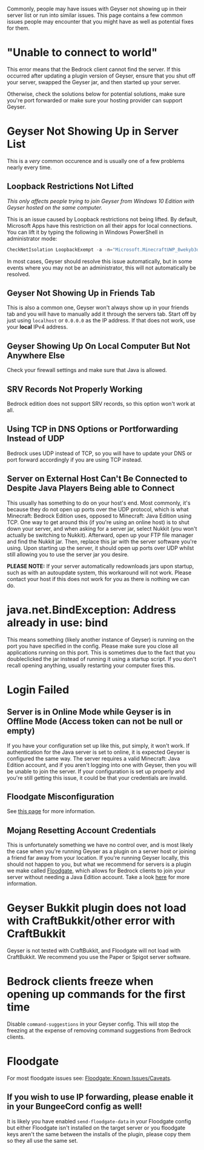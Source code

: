 Commonly, people may have issues with Geyser not showing up in their server list or run into similar issues. This page contains a few common issues people may encounter that you might have as well as potential fixes for them.

# "Unable to connect to world"
This error means that the Bedrock client cannot find the server. If this occurred after updating a plugin version of Geyser, ensure that you shut off your server, swapped the Geyser jar, and then started up your server.

Otherwise, check the solutions below for potential solutions, make sure you're port forwarded or make sure your hosting provider can support Geyser.

# Geyser Not Showing Up in Server List
This is a _very_ common occurence and is usually one of a few problems nearly every time.

## Loopback Restrictions Not Lifted

_This only affects people trying to join Geyser from Windows 10 Edition with Geyser hosted on the same computer._

This is an issue caused by Loopback restrictions not being lifted. By default, Microsoft Apps have this restriction on all their apps for local connections. You can lift it by typing the following in Windows PowerShell in administrator mode:
```powershell
CheckNetIsolation LoopbackExempt -a -n="Microsoft.MinecraftUWP_8wekyb3d8bbwe"
```

In most cases, Geyser should resolve this issue automatically, but in some events where you may not be an administrator, this will not automatically be resolved.

## Geyser Not Showing Up in Friends Tab
This is also a common one, Geyser won't always show up in your friends tab and you will have to manually add it through the servers tab. Start off by just using `localhost` or `0.0.0.0` as the IP address. If that does not work, use your **local** IPv4 address.

## Geyser Showing Up On Local Computer But Not Anywhere Else

Check your firewall settings and make sure that Java is allowed.

## SRV Records Not Properly Working

Bedrock edition does not support SRV records, so this option won't work at all.

## Using TCP in DNS Options or Portforwarding Instead of UDP

Bedrock uses UDP instead of TCP, so you will have to update your DNS or port forward accordingly if you are using TCP instead.

## Server on External Host Can't Be Connected to Despite Java Players Being able to Connect
This usually has something to do on your host's end. Most commonly, it's because they do not open up ports over the UDP protocol, which is what Minecraft: Bedrock Edition uses, opposed to Minecraft: Java Edition using TCP. One way to get around this (if you're using an online host) is to shut down your server, and when asking for a server jar, select Nukkit (you won't actually be switching to Nukkit). Afterward, open up your FTP file manager and find the Nukkit jar. Then, replace this jar with the server software you're using. Upon starting up the server, it should open up ports over UDP whilst still allowing you to use the server jar you desire.

**PLEASE NOTE:** If your server automatically redownloads jars upon startup, such as with an autoupdate system, this workaround will not work. Please contact your host if this does not work for you as there is nothing we can do.

# java.net.BindException: Address already in use: bind
This means something (likely another instance of Geyser) is running on the port you have specified in the config. Please make sure you close all applications running on this port. This is sometimes due to the fact that you doubleclicked the jar instead of running it using a startup script. If you don't recall opening anything, usually restarting your computer fixes this. 

# Login Failed

## Server is in Online Mode while Geyser is in Offline Mode (Access token can not be null or empty)
If you have your configuration set up like this, put simply, it won't work. If authentication for the Java server is set to online, it is expected Geyser is configured the same way. The server requires a valid Minecraft: Java Edition account, and if you aren't logging into one with Geyser, then you will be unable to join the server. If your configuration is set up properly and you're still getting this issue, it could be that your credentials are invalid.

## Floodgate Misconfiguration
See [this page](Floodgate) for more information.

## Mojang Resetting Account Credentials
This is unfortunately something we have no control over, and is most likely the case when you're running Geyser as a plugin on a server host or joining a friend far away from your location. If you're running Geyser locally, this should not happen to you, but what we recommend for servers is a plugin we make called [Floodgate](https://github.com/GeyserMC/Floodgate), which allows for Bedrock clients to join your server without needing a Java Edition account. Take a look [here](Floodgate) for more information. 

# Geyser Bukkit plugin does not load with CraftBukkit/other error with CraftBukkit

Geyser is not tested with CraftBukkit, and Floodgate will not load with CraftBukkit. We recommend you use the Paper or Spigot server software.

# Bedrock clients freeze when opening up commands for the first time
Disable `command-suggestions` in your Geyser config. This will stop the freezing at the expense of removing command suggestions from Bedrock clients.

# Floodgate
For most floodgate issues see: [Floodgate: Known Issues/Caveats](Floodgate#known-issuescaveats).
## If you wish to use IP forwarding, please enable it in your BungeeCord config as well!
It is likely you have enabled `send-floodgate-data` in your Floodgate config but either Floodgate isn't installed on the target server or you floodgate keys aren't the same between the installs of the plugin, please copy them so they all use the same set.